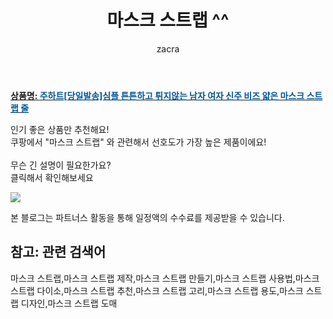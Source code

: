 ﻿---
layout: post
title:  "마스크 스트랩 ^^"
author: zacra
categories: [ 아이템 ]
tags: [마스크 스트랩,마스크 스트랩 제작,마스크 스트랩 만들기,마스크 스트랩 사용법,마스크 스트랩 다이소,마스크 스트랩 추천,마스크 스트랩 고리,마스크 스트랩 용도,마스크 스트랩 디자인,마스크 스트랩 도매]
image: https://static.coupangcdn.com/image/vendor_inventory/e887/95fa0a66d1bc70e8d300e5cd2eb920cfa9a1193e8cb12dff2cac153d4c1c.jpg 
description: "쿠팡에서 마스크 스트랩 관련 키워드로 가장 고객 선호도가 높은 제품이랍니다."
rating: 4.5
---

<a href="https://link.coupang.com/re/AFFSDP?lptag=AF8407795&pageKey=1965146845&itemId=3341394408&vendorItemId=71328188421&traceid=V0-153-ac6b767492cba066"><b>상품명: <font color='#01579B'>주하트[당일발송]심플 튼튼하고 튀지않는 남자 여자 신주 비즈 얇은 마스크 스트랩 줄</font></b></a>

인기 좋은 상품만 추천해요!<br/>
쿠팡에서 "마스크 스트랩" 와 관련해서 선호도가 가장 높은 제품이에요!<br/><br/>
무슨 긴 설명이 필요한가요?  
클릭해서 확인해보세요


<a href="https://link.coupang.com/re/AFFSDP?lptag=AF8407795&pageKey=1965146845&itemId=3341394408&vendorItemId=71328188421&traceid=V0-153-ac6b767492cba066"><img src="https://thumbnail6.coupangcdn.com/thumbnails/remote/q89/image/vendor_inventory/3f07/3d04d901b84d5efa7d5c4c0f87d60c1d89568159e7387efbd642c330c482.jpg"></a> 

본 블로그는 파트너스 활동을 통해 일정액의 수수료를 제공받을 수 있습니다.

## 참고: 관련 검색어    
마스크 스트랩,마스크 스트랩 제작,마스크 스트랩 만들기,마스크 스트랩 사용법,마스크 스트랩 다이소,마스크 스트랩 추천,마스크 스트랩 고리,마스크 스트랩 용도,마스크 스트랩 디자인,마스크 스트랩 도매